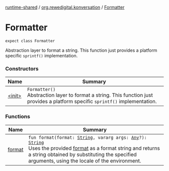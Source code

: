 [runtime-shared](../../index.md) / [org.rewedigital.konversation](../index.md) / [Formatter](./index.md)

# Formatter

`expect class Formatter`

Abstraction layer to format a string. This function just provides a platform specific `sprintf()` implementation.

### Constructors

| Name | Summary |
|---|---|
| [&lt;init&gt;](-init-.md) | `Formatter()`<br>Abstraction layer to format a string. This function just provides a platform specific `sprintf()` implementation. |

### Functions

| Name | Summary |
|---|---|
| [format](format.md) | `fun format(format: `[`String`](https://kotlinlang.org/api/latest/jvm/stdlib/kotlin/-string/index.html)`, vararg args: `[`Any`](https://kotlinlang.org/api/latest/jvm/stdlib/kotlin/-any/index.html)`?): `[`String`](https://kotlinlang.org/api/latest/jvm/stdlib/kotlin/-string/index.html)<br>Uses the provided [format](https://github.com/rewe-digital-incubator/konversation/blob/master/docs/shared/org.rewedigital.konversation/-formatter/format/format.md) as a format string and returns a string obtained by substituting the specified arguments, using the locale of the environment. |
